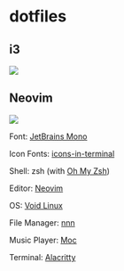 # dotfiles
## i3
<img src="https://github.com/martinval11/dotfiles/blob/main/mydesktop.png">

## Neovim
<img src="https://github.com/martinval11/dotfiles/blob/main/nvim.png">

<p>Font: <a href="https://www.jetbrains.com/lp/mono/">JetBrains Mono</a></p>
<p>Icon Fonts: <a href="https://github.com/sebastiencs/icons-in-terminal">icons-in-terminal</a></p>
<p>Shell: zsh (with <a href="https://ohmyz.sh/">Oh My Zsh</a>)</p>
<p>Editor: <a href="https://neovim.io/">Neovim</a></p>
<p>OS: <a href="https://voidlinux.org/">Void Linux</a></p>
<p>File Manager: <a href="https://github.com/jarun/nnn">nnn</a></p>
<p>Music Player: <a href="https://github.com/jonsafari/mocp">Moc</a></p>
<p>Terminal: <a href="https://alacritty.org/">Alacritty</a></p>
